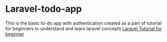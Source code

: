 # Laravel-todo-app
This is the basic to-do app with authentication created as a part of tutorial for beginners to understand and learn laravel concepts
<a href="https://www.parthpatel.net/laravel-tutorial-for-beginner-5-4/">Laravel Tutorial for beginner</a>
